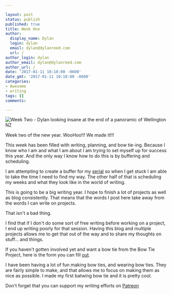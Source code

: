 ```yaml
---

layout: post
status: publish
published: true
title: Week One
author:
  display_name: Dylan
  login: dylan
  email: dylan@dylanreed.com
  url: /
author_login: dylan
author_email: dylan@dylanreed.com
author_url: /
date: '2017-01-11 10:10:00 -0600'
date_gmt: '2017-01-11 10:10:00 -0600'
categories:
- Awesome
- writing
tags: []
comments:

---
```

![Week Two - Dylan looking insane at the end of a panoramic of Wellington NZ](https://raw.githubusercontent.com/dylanreed/dylanreed.com/gh-pages/Images/Weekly-Blog-Post-Two.jpg)

Week two of the new year. WooHoo!!! We made it!!!

This week has been filled with writing, planning, and bow tie-ing. Because I know who I am and what I am about I am trying to set myself up for success this year. And the only way I know how to do this is by buffering and scheduling. 

I am attempting to create a buffer for my [serial](http://acmeheroinc.com) so when I get stuck I am able to take the time I need to find my way. The other half of that is scheduling my weeks and what they look like in the world of writing. 

This is going to be a big writing year. I hope to finish a lot of projects as well as blog consistently. That means that the words I post here take away from the words I can write on projects. 

That isn't a bad thing.

I find that if I don't do some sort of free writing before working on a project, I end up writing poorly for that session. Having this blog and multiple projects allows me to get that out of the way and to share my thoughts on stuff... and things. 

If you haven't gotten involved yet and want a bow tie from the Bow Tie Project, here is the form you can fill [out](http://dylan.la/2j1ogU3).

I have been having a lot of fun making bow ties, and wearing bow ties. They are fairly simple to make, and that allows me to focus on making them as nice as possible. I made my first batwing bow tie and it is pretty cool. 

Don't forget that you can support my writing efforts on [Patreon](https://www.patreon.com/dylanreed)